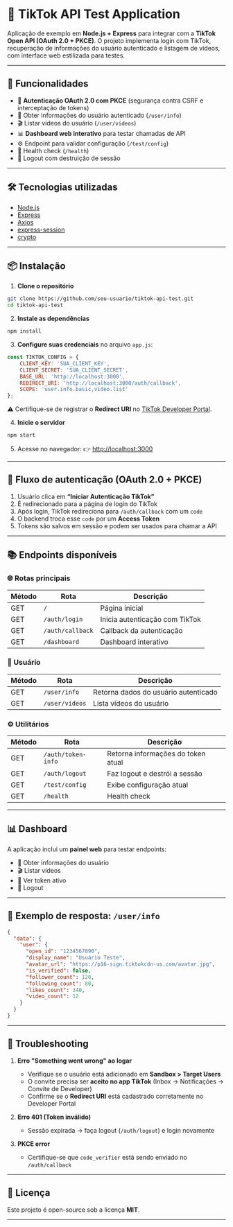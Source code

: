 # 🎵 TikTok API Test Application

Aplicação de exemplo em **Node.js + Express** para integrar com a **TikTok Open API (OAuth 2.0 + PKCE)**.
O projeto implementa login com TikTok, recuperação de informações do usuário autenticado e listagem de vídeos, com interface web estilizada para testes.

---

## 🚀 Funcionalidades

* 🔐 **Autenticação OAuth 2.0 com PKCE** (segurança contra CSRF e interceptação de tokens)
* 👤 Obter informações do usuário autenticado (`/user/info`)
* 🎬 Listar vídeos do usuário (`/user/videos`)
* 📊 **Dashboard web interativo** para testar chamadas de API
* ⚙️ Endpoint para validar configuração (`/test/config`)
* 🏥 Health check (`/health`)
* 🚪 Logout com destruição de sessão

---

## 🛠️ Tecnologias utilizadas

* [Node.js](https://nodejs.org/)
* [Express](https://expressjs.com/)
* [Axios](https://axios-http.com/)
* [express-session](https://www.npmjs.com/package/express-session)
* [crypto](https://nodejs.org/api/crypto.html)

---

## 📦 Instalação

1. **Clone o repositório**

```bash
git clone https://github.com/seu-usuario/tiktok-api-test.git
cd tiktok-api-test
```

2. **Instale as dependências**

```bash
npm install
```

3. **Configure suas credenciais** no arquivo `app.js`:

```js
const TIKTOK_CONFIG = {
    CLIENT_KEY: 'SUA_CLIENT_KEY',
    CLIENT_SECRET: 'SUA_CLIENT_SECRET',
    BASE_URL: 'http://localhost:3000',
    REDIRECT_URI: 'http://localhost:3000/auth/callback',
    SCOPE: 'user.info.basic,video.list'
};
```

⚠️ Certifique-se de registrar o **Redirect URI** no [TikTok Developer Portal](https://developers.tiktokglobalplatform.com/).

4. **Inicie o servidor**

```bash
npm start
```

5. Acesse no navegador:
   👉 [http://localhost:3000](http://localhost:3000)

---

## 🔑 Fluxo de autenticação (OAuth 2.0 + PKCE)

1. Usuário clica em **“Iniciar Autenticação TikTok”**
2. É redirecionado para a página de login do TikTok
3. Após login, TikTok redireciona para `/auth/callback` com um `code`
4. O backend troca esse `code` por um **Access Token**
5. Tokens são salvos em sessão e podem ser usados para chamar a API

---

## 📚 Endpoints disponíveis

### 🌐 Rotas principais

| Método | Rota             | Descrição                      |
| ------ | ---------------- | ------------------------------ |
| GET    | `/`              | Página inicial                 |
| GET    | `/auth/login`    | Inicia autenticação com TikTok |
| GET    | `/auth/callback` | Callback da autenticação       |
| GET    | `/dashboard`     | Dashboard interativo           |

### 👤 Usuário

| Método | Rota           | Descrição                            |
| ------ | -------------- | ------------------------------------ |
| GET    | `/user/info`   | Retorna dados do usuário autenticado |
| GET    | `/user/videos` | Lista vídeos do usuário              |

### ⚙️ Utilitários

| Método | Rota               | Descrição                          |
| ------ | ------------------ | ---------------------------------- |
| GET    | `/auth/token-info` | Retorna informações do token atual |
| GET    | `/auth/logout`     | Faz logout e destrói a sessão      |
| GET    | `/test/config`     | Exibe configuração atual           |
| GET    | `/health`          | Health check                       |

---

## 📊 Dashboard

A aplicação inclui um **painel web** para testar endpoints:

* 👤 Obter informações do usuário
* 🎬 Listar vídeos
* 🔑 Ver token ativo
* 🚪 Logout

---

## 🧪 Exemplo de resposta: `/user/info`

```json
{
  "data": {
    "user": {
      "open_id": "1234567890",
      "display_name": "Usuário Teste",
      "avatar_url": "https://p16-sign.tiktokcdn-us.com/avatar.jpg",
      "is_verified": false,
      "follower_count": 120,
      "following_count": 80,
      "likes_count": 340,
      "video_count": 12
    }
  }
}
```

---

## 🐞 Troubleshooting

1. **Erro "Something went wrong" ao logar**

   * Verifique se o usuário está adicionado em **Sandbox > Target Users**
   * O convite precisa ser **aceito no app TikTok** (Inbox → Notificações → Convite de Developer)
   * Confirme se o **Redirect URI** está cadastrado corretamente no Developer Portal

2. **Erro 401 (Token inválido)**

   * Sessão expirada → faça logout (`/auth/logout`) e login novamente

3. **PKCE error**

   * Certifique-se que `code_verifier` está sendo enviado no `/auth/callback`

---

## 📄 Licença

Este projeto é open-source sob a licença **MIT**.

---

